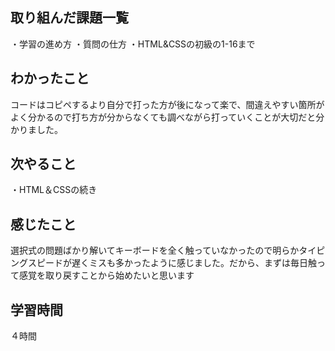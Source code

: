## 取り組んだ課題一覧
 ・学習の進め方 ・質問の仕方 ・HTML&CSSの初級の1-16まで

## わかったこと
 コードはコピペするより自分で打った方が後になって楽で、間違えやすい箇所がよく分かるので打ち方が分からなくても調べながら打っていくことが大切だと分かりました。

## 次やること
 ・HTML＆CSSの続き

## 感じたこと
 選択式の問題ばかり解いてキーボードを全く触っていなかったので明らかタイピングスピードが遅くミスも多かったように感じました。だから、まずは毎日触って感覚を取り戻すことから始めたいと思います

## 学習時間
 ４時間

